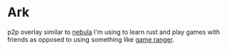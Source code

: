 # Ark

p2p overlay similar to [nebula](https://github.com/slackhq/nebula) I'm using to
learn rust and play games with friends as opposed to using something like
[game ranger](https://www.gameranger.com).
